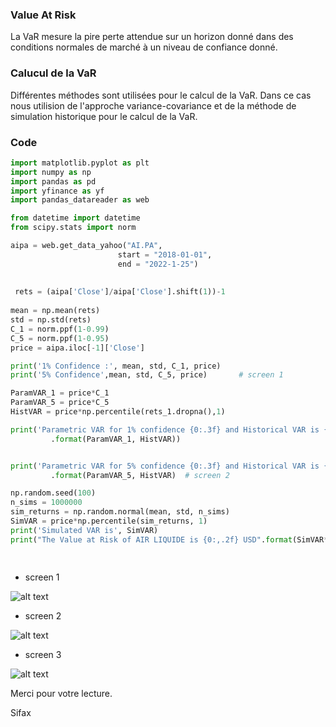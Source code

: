 ### Value At Risk

La VaR mesure la pire perte attendue sur un horizon donné dans des conditions normales de marché à un niveau de confiance donné.

### Calucul de la VaR

Différentes méthodes sont utilisées pour le calcul de la VaR. Dans ce cas nous utilision de l'approche variance-covariance et de la méthode de simulation historique pour le calcul de la VaR.

### Code

```python 
import matplotlib.pyplot as plt
import numpy as np
import pandas as pd
import yfinance as yf
import pandas_datareader as web

from datetime import datetime
from scipy.stats import norm

aipa = web.get_data_yahoo("AI.PA",
                        start = "2018-01-01",
                        end = "2022-1-25")
                        
 
 rets = (aipa['Close']/aipa['Close'].shift(1))-1
 
mean = np.mean(rets)
std = np.std(rets)
C_1 = norm.ppf(1-0.99) 
C_5 = norm.ppf(1-0.95) 
price = aipa.iloc[-1]['Close']

print('1% Confidence :', mean, std, C_1, price)
print('5% Confidence',mean, std, C_5, price)       # screen 1

ParamVAR_1 = price*C_1
ParamVAR_5 = price*C_5
HistVAR = price*np.percentile(rets_1.dropna(),1)

print('Parametric VAR for 1% confidence {0:.3f} and Historical VAR is {1:.3}'
         .format(ParamVAR_1, HistVAR))     


print('Parametric VAR for 5% confidence {0:.3f} and Historical VAR is {1:.3}'
         .format(ParamVAR_5, HistVAR)  # screen 2

np.random.seed(100)
n_sims = 1000000
sim_returns = np.random.normal(mean, std, n_sims)
SimVAR = price*np.percentile(sim_returns, 1)
print('Simulated VAR is', SimVAR)
print("The Value at Risk of AIR LIQUIDE is {0:,.2f} USD".format(SimVAR*1000000/100)) # screen 3

 
```

* screen 1

![alt text](https://i.ibb.co/937GJXt/screen-01.png)


* screen 2

![alt text](https://i.ibb.co/ctVDtXQ/screen-02.png)


* screen 3

![alt text](https://i.ibb.co/vmW17Qq/screen-03.png)


Merci pour votre lecture.

Sifax
